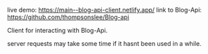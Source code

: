 live demo: https://main--blog-api-client.netlify.app/
link to Blog-Api: https://github.com/thompsonslee/Blog-api

Client for interacting with Blog-Api.

server requests may take some time if it hasnt been used in a while.

